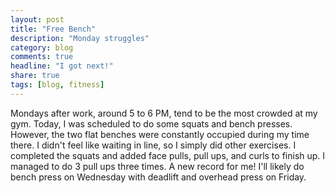 ```yaml
---
layout: post
title: "Free Bench"
description: "Monday struggles"
category: blog
comments: true
headline: "I got next!"
share: true
tags: [blog, fitness]
---
```

Mondays after work, around 5 to 6 PM, tend to be the most crowded at my gym.  Today, I was scheduled to do some squats and bench presses.  However, the two flat benches were constantly occupied during my time there.  I didn't feel like waiting in line, so I simply did other exercises.  I completed the squats and added face pulls, pull ups, and curls to finish up.  I managed to do 3 pull ups three times.  A new record for me!  I'll likely do bench press on Wednesday with deadlift and overhead press on Friday.
